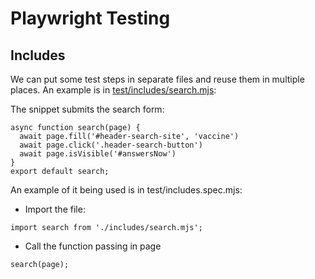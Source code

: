 # Playwright Testing 

## Includes

We can put some test steps in separate files and reuse them in multiple places. An example is in <a href="test/includes/search.mjs">test/includes/search.mjs</a>:

The snippet submits the search form:
```
async function search(page) {
  await page.fill('#header-search-site', 'vaccine')
  await page.click('.header-search-button')
  await page.isVisible('#answersNow')
}
export default search;
```

An example of it being used is in test/includes.spec.mjs:
- Import the file:
```
import search from './includes/search.mjs';
```
- Call the function passing in page
```
search(page);
```

